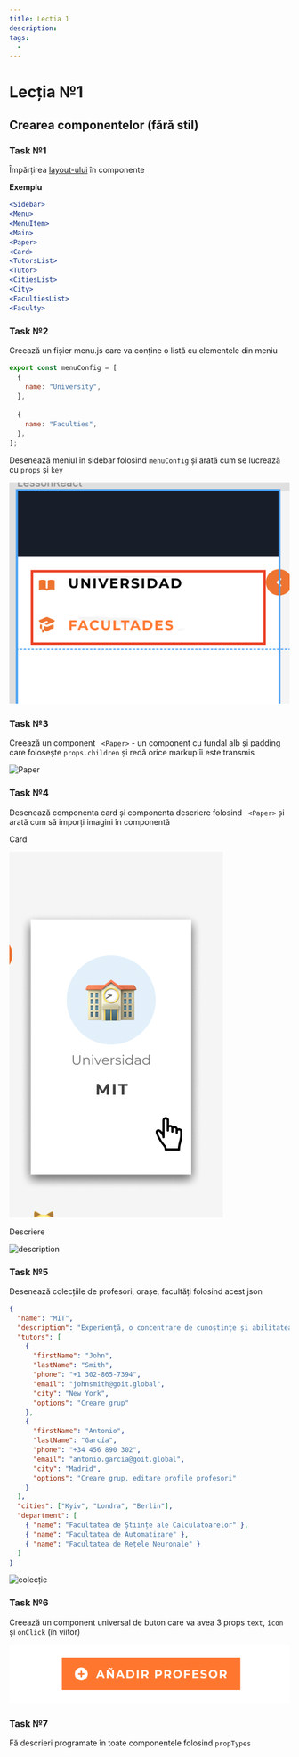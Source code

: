 ```yaml
---
title: Lectia 1
description: 
tags:
  - 
---
```

# Lecția №1

## Crearea componentelor (fără stil)

### Task №1

Împărțirea [layout-ului](https://www.figma.com/design/pxX63yDNTayQwyiyen7uUP/Lesson-(English)?node-id=243-1&t=KTPrqtlAgnPUNSnd-0) în componente

**Exemplu**

```jsx
<Sidebar>
<Menu>
<MenuItem>
<Main>
<Paper>
<Card>
<TutorsList>
<Tutor>
<CitiesList>
<City>
<FacultiesList>
<Faculty>
```

### Task №2

Creează un fișier menu.js care va conține o listă cu elementele din meniu

```jsx
export const menuConfig = [
  {
    name: "University",
  },

  {
    name: "Faculties",
  },
];
```

Desenează meniul în sidebar folosind `menuConfig` și arată cum se lucrează cu `props` și `key`

![Meniu](https://github.com/VovaMelnyk/React-tasks/raw/en/images/sidebar.png)

### Task №3

Creează un component ` <Paper>` - un component cu fundal alb și padding care folosește `props.children` și redă orice markup îi este transmis

![Paper](https://github.com/VovaMelnyk/React-tasks/raw/en/images/paper.png)

### Task №4

Desenează componenta card și componenta descriere folosind ` <Paper>` și arată cum să imporți imagini în componentă

Card

![Card](https://github.com/VovaMelnyk/React-tasks/raw/en/images/Card.png)

Descriere

![description](https://github.com/VovaMelnyk/React-tasks/raw/en/images/description.png)

### Task №5

Desenează colecțiile de profesori, orașe, facultăți folosind acest json

```json
{
  "name": "MIT",
  "description": "Experiență, o concentrare de cunoștințe și abilitatea de a evita majoritatea greșelilor de recrutare. Știm ce doresc majoritatea companiilor locale și străine și putem oferi asta. Și ne îmbunătățim constant cursurile de programare, adăugând ceva nou acolo. Puteți vedea poveștile de succes ale absolvenților noștri pentru a vedea eficacitatea metodologiei noastre de predare. Da, vom începe cu bazele și cele mai elementare informații. Știm că majoritatea oamenilor vin la noi fără cunoștințe.",
  "tutors": [
    {
      "firstName": "John",
      "lastName": "Smith",
      "phone": "+1 302-865-7394",
      "email": "johnsmith@goit.global",
      "city": "New York",
      "options": "Creare grup"
    },
    {
      "firstName": "Antonio",
      "lastName": "García",
      "phone": "+34 456 890 302",
      "email": "antonio.garcia@goit.global",
      "city": "Madrid",
      "options": "Creare grup, editare profile profesori"
    }
  ],
  "cities": ["Kyiv", "Londra", "Berlin"],
  "department": [
    { "name": "Facultatea de Științe ale Calculatoarelor" },
    { "name": "Facultatea de Automatizare" },
    { "name": "Facultatea de Rețele Neuronale" }
  ]
}
```

![colecție](https://github.com/VovaMelnyk/React-tasks/raw/en/images/collection.png)

### Task №6

Creează un component universal de buton care va avea 3 props `text`, `icon` și `onClick` (în viitor)

![buton](https://github.com/VovaMelnyk/React-tasks/raw/en/images/button.png)

### Task №7

Fă descrieri programate în toate componentele folosind `propTypes`
